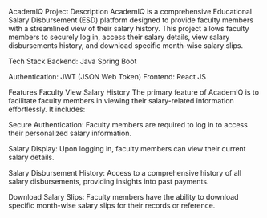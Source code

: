 AcademIQ
Project Description
AcademIQ is a comprehensive Educational Salary Disbursement (ESD) platform designed to provide faculty members with a streamlined view of their salary history. This project allows faculty members to securely log in, access their salary details, view salary disbursements history, and download specific month-wise salary slips.

Tech Stack
Backend: Java Spring Boot

Authentication: JWT (JSON Web Token)
Frontend: React JS

Features
Faculty View Salary History
The primary feature of AcademIQ is to facilitate faculty members in viewing their salary-related information effortlessly. It includes:

Secure Authentication: Faculty members are required to log in to access their personalized salary information.

Salary Display: Upon logging in, faculty members can view their current salary details.

Salary Disbursement History: Access to a comprehensive history of all salary disbursements, providing insights into past payments.

Download Salary Slips: Faculty members have the ability to download specific month-wise salary slips for their records or reference.